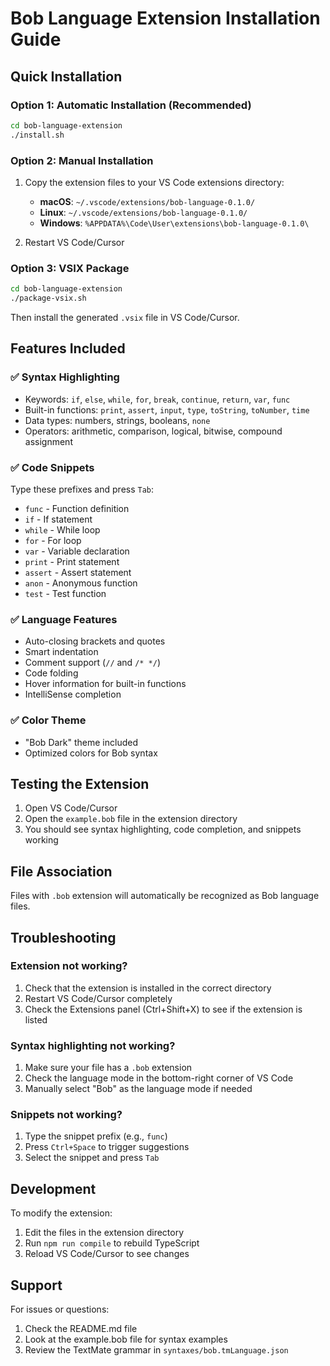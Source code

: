 # Bob Language Extension Installation Guide

## Quick Installation

### Option 1: Automatic Installation (Recommended)
```bash
cd bob-language-extension
./install.sh
```

### Option 2: Manual Installation
1. Copy the extension files to your VS Code extensions directory:
   - **macOS**: `~/.vscode/extensions/bob-language-0.1.0/`
   - **Linux**: `~/.vscode/extensions/bob-language-0.1.0/`
   - **Windows**: `%APPDATA%\Code\User\extensions\bob-language-0.1.0\`

2. Restart VS Code/Cursor

### Option 3: VSIX Package
```bash
cd bob-language-extension
./package-vsix.sh
```
Then install the generated `.vsix` file in VS Code/Cursor.

## Features Included

### ✅ Syntax Highlighting
- Keywords: `if`, `else`, `while`, `for`, `break`, `continue`, `return`, `var`, `func`
- Built-in functions: `print`, `assert`, `input`, `type`, `toString`, `toNumber`, `time`
- Data types: numbers, strings, booleans, `none`
- Operators: arithmetic, comparison, logical, bitwise, compound assignment

### ✅ Code Snippets
Type these prefixes and press `Tab`:
- `func` - Function definition
- `if` - If statement
- `while` - While loop
- `for` - For loop
- `var` - Variable declaration
- `print` - Print statement
- `assert` - Assert statement
- `anon` - Anonymous function
- `test` - Test function

### ✅ Language Features
- Auto-closing brackets and quotes
- Smart indentation
- Comment support (`//` and `/* */`)
- Code folding
- Hover information for built-in functions
- IntelliSense completion

### ✅ Color Theme
- "Bob Dark" theme included
- Optimized colors for Bob syntax

## Testing the Extension

1. Open VS Code/Cursor
2. Open the `example.bob` file in the extension directory
3. You should see syntax highlighting, code completion, and snippets working

## File Association

Files with `.bob` extension will automatically be recognized as Bob language files.

## Troubleshooting

### Extension not working?
1. Check that the extension is installed in the correct directory
2. Restart VS Code/Cursor completely
3. Check the Extensions panel (Ctrl+Shift+X) to see if the extension is listed

### Syntax highlighting not working?
1. Make sure your file has a `.bob` extension
2. Check the language mode in the bottom-right corner of VS Code
3. Manually select "Bob" as the language mode if needed

### Snippets not working?
1. Type the snippet prefix (e.g., `func`)
2. Press `Ctrl+Space` to trigger suggestions
3. Select the snippet and press `Tab`

## Development

To modify the extension:
1. Edit the files in the extension directory
2. Run `npm run compile` to rebuild TypeScript
3. Reload VS Code/Cursor to see changes

## Support

For issues or questions:
1. Check the README.md file
2. Look at the example.bob file for syntax examples
3. Review the TextMate grammar in `syntaxes/bob.tmLanguage.json` 